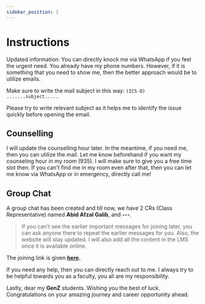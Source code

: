 ```yaml
---
sidebar_position: 1
---
```


# Instructions

Updated information: You can directly knock me via WhatsApp if you feel the urgent need. You already have my phone numbers. However, if it is something that you need to show me, then the better approach would be to utilize emails.

Make sure to write the mail subject in this way: `(ICS-O) .......subject.....`

Please try to write relevant subject as it helps me to identify the issue quickly before opening the email.

## Counselling 

I will update the counselling hour later. In the meantime, if you need me, then you can utilize the mail. Let me know beforehand if you want my counseling hour in my room (935). I will make sure to give you a free time slot then. If you can't find me in my room even after that, then you can let me know via WhatsApp or in emergency, directly call me!

## Group Chat

A group chat has been created and till now, we have 2 CRs (Class Representative) named **Abid Afzal Galib**, and **---**.

> If you can't see the earlier important messages for joining later, you can ask anyone there to repeat the earlier messages for you. Also, the website will stay updated. I will also add all the content in the LMS once it is available online.

The joining link is given **[here](https://chat.whatsapp.com/B9xa2cOqMyDEjjhKU011V0).**

If you need any help, then you can directly reach out to me. I always try to be helpful towards you as a faculty, you all are my responsibility.


Lastly, dear my **GenZ** students. Wishing you the best of luck. Congratulations on your amazing journey and career opportunity ahead.
